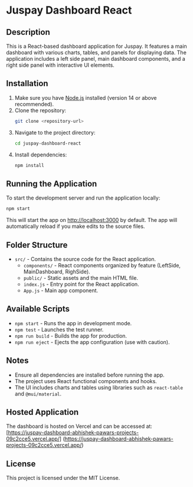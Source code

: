 # Juspay Dashboard React

## Description
This is a React-based dashboard application for Juspay. It features a main dashboard with various charts, tables, and panels for displaying data. The application includes a left side panel, main dashboard components, and a right side panel with interactive UI elements.

## Installation

1. Make sure you have [Node.js](https://nodejs.org/) installed (version 14 or above recommended).
2. Clone the repository:
   ```bash
   git clone <repository-url>
   ```
3. Navigate to the project directory:
   ```bash
   cd juspay-dashboard-react
   ```
4. Install dependencies:
   ```bash
   npm install
   ```

## Running the Application

To start the development server and run the application locally:

```bash
npm start
```

This will start the app on [http://localhost:3000](http://localhost:3000) by default. The app will automatically reload if you make edits to the source files.

## Folder Structure

- `src/` - Contains the source code for the React application.
  - `components/` - React components organized by feature (LeftSide, MainDashboard, RighSide).
  - `public/` - Static assets and the main HTML file.
  - `index.js` - Entry point for the React application.
  - `App.js` - Main app component.

## Available Scripts

- `npm start` - Runs the app in development mode.
- `npm test` - Launches the test runner.
- `npm run build` - Builds the app for production.
- `npm run eject` - Ejects the app configuration (use with caution).

## Notes

- Ensure all dependencies are installed before running the app.
- The project uses React functional components and hooks.
- The UI includes charts and tables using libraries such as `react-table` and `@mui/material`.

## Hosted Application

The dashboard is hosted on Vercel and can be accessed at:  
[https://juspay-dashboard-abhishek-pawars-projects-09c2cce5.vercel.app/]
(https://juspay-dashboard-abhishek-pawars-projects-09c2cce5.vercel.app/)

## License

This project is licensed under the MIT License.
